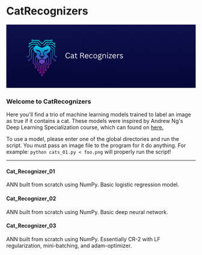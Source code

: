 # CatRecognizers
<img src="https://github.com/jdeda/CatRecognizers/blob/main/Images/banner_catRecognizers.png" alt="drawing" width="650"/>


### Welcome to CatRecognizers
Here you'll find a trio of machine learning models trained to label an image as true if it contains a cat. 
These models were inspired by Andrew Ng's Deep Learning Specialization course, which can found on [here.](https://www.coursera.org/specializations/deep-learning)

To use a model, please enter one of the global directories and run the script. You must pass an image file to the program for it do anything.
For example: `python cats_01.py < foo.png` will properly run the script!

<hr>

#### Cat_Recognizer_01
ANN built from scratch using NumPy. Basic logistic regression model.

#### Cat_Recognizer_02
ANN built from scratch using NumPy. Basic deep neural network.

#### Cat_Recognizer_03
ANN built from scratch using NumPy. Essentially CR-2 with LF regularization, mini-batching, and adam-optimizer.
